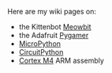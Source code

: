 Here are my wiki pages on:

 - the Kittenbot [Meowbit](meowbit/)
 - the Adafruit [Pygamer](pygamer/)
 - [MicroPython](MicroPython/)
 - [CircuitPython](CircuitPython/)
 - [Cortex M4](arm/) ARM assembly

